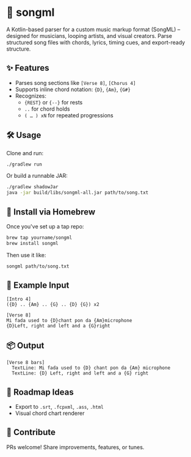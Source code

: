 # 🎵 songml

A Kotlin-based parser for a custom music markup format (SongML) – designed for musicians, looping artists, and visual creators. Parse structured song files with chords, lyrics, timing cues, and export-ready structure.

## ✨ Features

- Parses song sections like `[Verse 8]`, `[Chorus 4]`
- Supports inline chord notation: `{D}`, `{Am}`, `{G#}`
- Recognizes:
  - `{REST}` or `{--}` for rests
  - `..` for chord holds
  - `( … ) xN` for repeated progressions

## 🛠️ Usage

Clone and run:

```bash
./gradlew run
```

Or build a runnable JAR:

```bash
./gradlew shadowJar
java -jar build/libs/songml-all.jar path/to/song.txt
```

## 🍺 Install via Homebrew

Once you've set up a tap repo:

```bash
brew tap yourname/songml
brew install songml
```

Then use it like:

```bash
songml path/to/song.txt
```

## 🎤 Example Input

```text
[Intro 4]
({D} .. {Am} .. {G} .. {D} {G}) x2

[Verse 8]
Mi fada used to {D}chant pon da {Am}microphone
{D}Left, right and left and a {G}right
```

## 📦 Output

```
[Verse 8 bars]
  TextLine: Mi fada used to {D} chant pon da {Am} microphone
  TextLine: {D} Left, right and left and a {G} right
```

## 🔮 Roadmap Ideas

- Export to `.srt`, `.fcpxml`, `.ass`, `.html`
- Visual chord chart renderer

## 🤝 Contribute

PRs welcome! Share improvements, features, or tunes.
